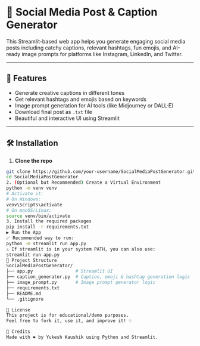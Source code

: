 # 📱 Social Media Post & Caption Generator

This Streamlit-based web app helps you generate engaging social media posts including catchy captions, relevant hashtags, fun emojis, and AI-ready image prompts for platforms like Instagram, LinkedIn, and Twitter.

---

## 🚀 Features

- Generate creative captions in different tones
- Get relevant hashtags and emojis based on keywords
- Image prompt generation for AI tools (like Midjourney or DALL·E)
- Download final post as `.txt` file
- Beautiful and interactive UI using Streamlit

---

## 🛠️ Installation

1. **Clone the repo**

```bash
git clone https://github.com/your-username/SocialMediaPostGenerator.git
cd SocialMediaPostGenerator
2. (Optional but Recommended) Create a Virtual Environment
python -m venv venv
# Activate it:
# On Windows:
venv\Scripts\activate
# On macOS/Linux:
source venv/bin/activate
3. Install the required packages
pip install -r requirements.txt
▶️ Run the App
✅ Recommended way to run:
python -m streamlit run app.py
⚠️ If streamlit is in your system PATH, you can also use:
streamlit run app.py
📁 Project Structure
SocialMediaPostGenerator/
├── app.py                # Streamlit UI
├── caption_generator.py  # Caption, emoji & hashtag generation logic
├── image_prompt.py       # Image prompt generator logic
├── requirements.txt
├── README.md
└── .gitignore

📄 License
This project is for educational/demo purposes.
Feel free to fork it, use it, and improve it! 💡

🙌 Credits
Made with ❤️ by Yukesh Kaushik using Python and Streamlit.